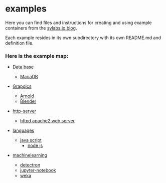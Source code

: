 # examples
Here you can find files and instructions for creating and using example 
containers from the [sylabs.io blog](https://www.sylabs.io/lab-notes/).  

Each example resides in its own subdirectory with its own README.md and definition
file.


### Here is the example map:

 - [Data base](https://github.com/sylabs/examples/tree/master/database)
   - [MariaDB](https://github.com/sylabs/examples/tree/master/database/mariadb)

- [Grapgics](https://github.com/sylabs/examples/tree/master/graphics)
   - [Arnold](https://github.com/sylabs/examples/tree/master/graphics/rendering/arnold)
   - [Blender](https://github.com/sylabs/examples/tree/master/graphics/rendering/blender)

 - [http-server](https://github.com/sylabs/examples/tree/master/http-server)
   - [httpd apache2 web server](https://github.com/sylabs/examples/tree/master/http-server/apache2-web-server)

 - [languages](https://github.com/sylabs/examples/tree/master/lang)
   - [java script](https://github.com/sylabs/examples/tree/master/lang/javascript)
     - [node js](https://github.com/sylabs/examples/tree/master/lang/javascript/nodejs)

 - [machinelearning](https://github.com/sylabs/examples/tree/master/machinelearning)
   - [detectron](https://github.com/sylabs/examples/tree/master/machinelearning/detectron)
   - [jupyter-notebook](https://github.com/sylabs/examples/tree/master/machinelearning/jupyter-notebook)
   - [weka](https://github.com/sylabs/examples/tree/master/machinelearning/weka)



<br>
<br>





